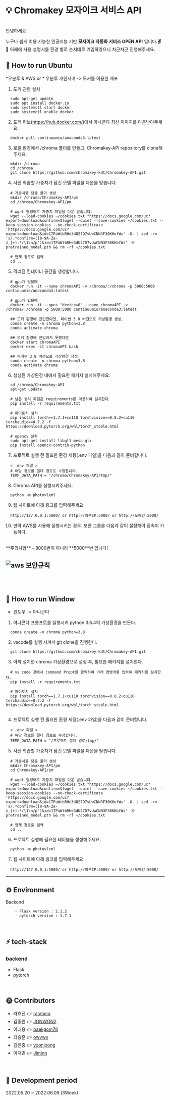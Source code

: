 # :bulb: Chromakey 모자이크 서비스 API
<br>
안녕하세요.<br>

누구나 쉽게 이용 가능한 인공지능 기반 **모자이크 자동화 서비스 OPEN API** 입니다.**:v:**<br>
:facepunch: 아래에 사용 설명서를 환경 별로 순서대로 기입하였으니 차근차근 진행해주세요.


## 🚗 How to run Ubuntu

*우분투 & AWS or * 우분투 개인서버 -> 도커를 이용한 배포
1. 도커 관련 설치
```
  sudo apt-get update
  sudo apt install docker.io 
  sudo systemctl start docker
  sudo systemctl enable docker
```
2. 도커 허브(https://hub.docker.com/)에서 아나콘다 최신 이미지를 다운받아주세요.

```
  docker pull continuumio/anaconda3:latest
```


3. 로컬 환경에서 /chroma 폴더를 만들고, Chromakey-API repository를 clone해주세요.
```
  mkdir /chroma
  cd /chroma
  git clone https://github.com/chromakey-kdt/Chromakey-API.git
```

4. 사전 학습할 가중치가 담긴 모델 파일을 다운을 받습니다. 
```
  # 가중치를 담을 폴더 생성
  mkdir /chroma/Chromakey-API/pm
  cd /chroma/Chromakey-API/pm

  # wget 명령어로 가중치 파일을 다운 받습니다.
  wget --load-cookies ~/cookies.txt "https://docs.google.com/uc?export=download&confirm=$(wget --quiet --save-cookies ~/cookies.txt --keep-session-cookies --no-check-certificate 'https://docs.google.com/uc?export=download&id=1TPaWtbRHe3dU27D7vUwCNN3F30KHofWs' -O- | sed -rn 's/.*confirm=([0-9A-Za-z_]+).*/\1\n/p')&id=1TPaWtbRHe3dU27D7vUwCNN3F30KHofWs" -O pretrained_model.pth && rm -rf ~/cookies.txt
  
  # 현재 경로로 컴백
  cd ..
```

5. 격리된 컨테이너 공간을 생성합니다.
```
  # gpu가 없을때
  docker run -it --name chromaAPI -v /chroma/:/chroma -p 5000:5000 continuumio/anaconda3:latest

  # gpu가 있을때
  docker run -it --gpus "device=0" --name chromaAPI -v /chroma/:/chroma -p 5000:5000 continuumio/anaconda3:latest

  ## 도커 환경에 진입했다면, 파이썬 3.8 버전으로 가상환경 생성.
  conda create -n chroma python=3.8
  conda activate chroma

  ## 도커 환경에 진입하지 못했다면
  docker start chromaAPI
  docker exec -it chromaAPI bash

  ## 파이썬 3.8 버전으로 가상환경 생성.
  conda create -n chroma python=3.8
  conda activate chroma
```

6. 생성된 가상환경 내에서 필요한 패키지 설치해주세요.
```
  cd /chroma/Chromakey-API
  apt-get update
  
  # 남은 설치 파일은 requirements를 이용하여 설치한다.
  pip install -r requirements.txt
  
  # 파이토치 설치
  pip install torch==1.7.1+cu110 torchvision==0.8.2+cu110 torchaudio==0.7.2 -f https://download.pytorch.org/whl/torch_stable.html

  # opencv 설치
  sudo apt-get install libgl1-mesa-glx
  pip install opencv-contrib-python

```
7. 프로젝트 실행 전 필요한 환경 세팅(.env 파일)을 다음과 같이 준비합니다.
```
  < .env 파일 >
  # 해당 경로를 절대 경로로 수정합니다.
  TEMP_DATA_PATH = "/chroma/Chromakey-API/tmp/" 
```

8. Chroma API를 실행시켜주세요.
```
  python -m photovleml
```

9. 웹 사이트에 아래 링크를 입력해주세요.
```
  http://127.0.0.1:5000/ or http://외부IP:5000/ or http://도메인:5000/
```

10. 만약 AWS를 사용해 실행시키는 경우. 보안 그룹을 다음과 같이 설정해야 접속이 가능하다.
<br>
**주의사항** 
    - 8000번이 아니라 **5000**번 입니다!

![aws 보안규칙](https://user-images.githubusercontent.com/46054315/152639107-711432db-85b5-4cd5-9746-0eaf73646740.PNG)
---
<br>
<br>

## 🚗 How to run Window

* 윈도우 -> 아나콘다
1. 아나콘다 프롬프트를 실행시켜 python 3.6.4의 가상환경을 만든다.
```
  conda create -n chroma python=3.8
```
2. vscode를 실행 시켜서 git clone을 진행한다.
```
  git clone https://github.com/chromakey-kdt/Chromakey-API.git
```
3. 아까 설치한 chroma 가상환경으로 설정 후, 필요한 패키지를 설치한다.
```
  # vs code 창에서 command Propt를 클릭하여 아래 명령어를 입력해 패키지를 설치한다.
  pip install -r requirements.txt
  
  # 파이토치 설치
  pip install torch==1.7.1+cu110 torchvision==0.8.2+cu110 torchaudio==0.7.2 -f https://download.pytorch.org/whl/torch_stable.html
  
```
4. 프로젝트 실행 전 필요한 환경 세팅(.env 파일)을 다음과 같이 준비합니다.
```
  < .env 파일 >
  # 해당 경로를 절대 경로로 수정합니다.
  TEMP_DATA_PATH = "/프로젝트 절대 경로/tmp/" 
```
5. 사전 학습할 가중치가 담긴 모델 파일을 다운을 받습니다. 
```
  # 가중치를 담을 폴더 생성
  mkdir Chromakey-API/pm
  cd Chromakey-API/pm

  # wget 명령어로 가중치 파일을 다운 받습니다.
  wget --load-cookies ~/cookies.txt "https://docs.google.com/uc?export=download&confirm=$(wget --quiet --save-cookies ~/cookies.txt --keep-session-cookies --no-check-certificate 'https://docs.google.com/uc?export=download&id=1TPaWtbRHe3dU27D7vUwCNN3F30KHofWs' -O- | sed -rn 's/.*confirm=([0-9A-Za-z_]+).*/\1\n/p')&id=1TPaWtbRHe3dU27D7vUwCNN3F30KHofWs" -O pretrained_model.pth && rm -rf ~/cookies.txt
  
  # 현재 경로로 컴백
  cd ..
```
6. 프로젝트 실행에 필요한 테이블을 생성해주세요.
```
  python -m photovleml
```

7. 웹 사이트에 아래 링크를 입력해주세요.
```
  http://127.0.0.1:5000/ or http://외부IP:5000/ or http://도메인:5000/
```


---

## ⚙ Environment

Backend

```
    - Flask version : 2.1.2
    - pytorch version : 1.7.1
```


<br>

## ⚡ tech-stack

### backend

- Flask
- pytorch

<br>


## 🌞 Contributors

- 라효진 👉 [ratataca](https://github.com/ratataca)
- 김종원 👉 [JONWON2](https://github.com/JONWON2)
- 이대용 👉 [baekgom78](https://github.com/baekgom78)
- 최승훈 👉 [owvwo](https://github.com/owvwo)
- 김윤중 👉 [yoonjoong](https://github.com/yoonjoong)
- 이지민 👉 [Jiminn](https://github.com/Jiminn)

<br>

## 📅 Development period

2022.05.20 ~ 2022.06.09 (3Week)
